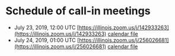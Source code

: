 # Schedule of call-in meetings
- July 23, 2019, 12:00 UTC [https://illinois.zoom.us/j/142933263](https://illinois.zoom.us/j/142933263) [calendar file](https://raw.githubusercontent.com/RDAProvIG/Group-Status/master/ProvIGmeeting1.ics)
- July 24, 2019, 01:00 UTC [https://illinois.zoom.us/j/256026681](https://illinois.zoom.us/j/256026681) [calendar file](https://raw.githubusercontent.com/RDAProvIG/Group-Status/master/ProvIGmeeting2.ics)
